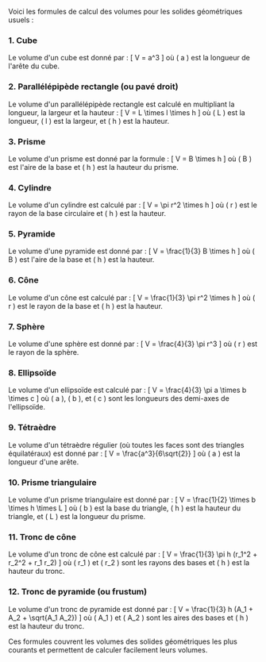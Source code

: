 Voici les formules de calcul des volumes pour les solides géométriques usuels :

### 1. **Cube**
Le volume d'un cube est donné par :
\[ V = a^3 \]
où \( a \) est la longueur de l'arête du cube.

### 2. **Parallélépipède rectangle (ou pavé droit)**
Le volume d'un parallélépipède rectangle est calculé en multipliant la longueur, la largeur et la hauteur :
\[ V = L \times l \times h \]
où \( L \) est la longueur, \( l \) est la largeur, et \( h \) est la hauteur.

### 3. **Prisme**
Le volume d'un prisme est donné par la formule :
\[ V = B \times h \]
où \( B \) est l'aire de la base et \( h \) est la hauteur du prisme.

### 4. **Cylindre**
Le volume d'un cylindre est calculé par :
\[ V = \pi r^2 \times h \]
où \( r \) est le rayon de la base circulaire et \( h \) est la hauteur.

### 5. **Pyramide**
Le volume d'une pyramide est donné par :
\[ V = \frac{1}{3} B \times h \]
où \( B \) est l'aire de la base et \( h \) est la hauteur.

### 6. **Cône**
Le volume d'un cône est calculé par :
\[ V = \frac{1}{3} \pi r^2 \times h \]
où \( r \) est le rayon de la base et \( h \) est la hauteur.

### 7. **Sphère**
Le volume d'une sphère est donné par :
\[ V = \frac{4}{3} \pi r^3 \]
où \( r \) est le rayon de la sphère.

### 8. **Ellipsoïde**
Le volume d'un ellipsoïde est calculé par :
\[ V = \frac{4}{3} \pi a \times b \times c \]
où \( a \), \( b \), et \( c \) sont les longueurs des demi-axes de l'ellipsoïde.

### 9. **Tétraèdre**
Le volume d'un tétraèdre régulier (où toutes les faces sont des triangles équilatéraux) est donné par :
\[ V = \frac{a^3}{6\sqrt{2}} \]
où \( a \) est la longueur d'une arête.

### 10. **Prisme triangulaire**
Le volume d'un prisme triangulaire est donné par :
\[ V = \frac{1}{2} \times b \times h \times L \]
où \( b \) est la base du triangle, \( h \) est la hauteur du triangle, et \( L \) est la longueur du prisme.

### 11. **Tronc de cône**
Le volume d'un tronc de cône est calculé par :
\[ V = \frac{1}{3} \pi h (r_1^2 + r_2^2 + r_1 r_2) \]
où \( r_1 \) et \( r_2 \) sont les rayons des bases et \( h \) est la hauteur du tronc.

### 12. **Tronc de pyramide (ou frustum)**
Le volume d'un tronc de pyramide est donné par :
\[ V = \frac{1}{3} h (A_1 + A_2 + \sqrt{A_1 A_2}) \]
où \( A_1 \) et \( A_2 \) sont les aires des bases et \( h \) est la hauteur du tronc.

Ces formules couvrent les volumes des solides géométriques les plus courants et permettent de calculer facilement leurs volumes.